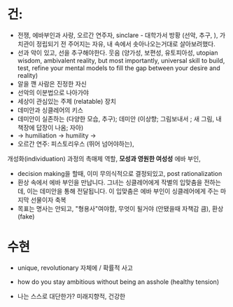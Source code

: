 
# 건: 
- 전쟁, 에바부인과 사랑, 오르간 연주자, sinclare - 대학가서 방황 (선악, 추구, ), 가치관이 정립되기 전 주어지는 자유, 내 속에서 솟아나오는거대로 살아보려했다. 
- 선과 악이 있고, 선을 추구해야한다. 웃음 (양가성, 보편성, 유토피아성, utopian wisdom, ambivalent reality, but most importantly, universal skill to build, test, refine your mental models to fill the gap between your desire and reality)
- 알을 깬 사람은 진정한 자신
- 선악의 이분법으로 나아가야
- 세상이 관심있는 주제 (relatable) 장치
- 데미안과 싱클레어의 키스
- 데미안이 실존하는 (다양한 모습, 추구); 데미안 (이상향; 그림보내서 ; 새 그림, 내 책장에 답장이 나옴; 자아)
- -> humiliation -> humility -> 
- 오르간 연주: 피스토리우스 (뛰어 넘어야하는), 

개성화(individuation) 과정의 촉매제 역할, **모성과 영원한 여성성** 에바 부인, 
- decision making을 할때, 이미 무의식적으로 결정되있고, post rationalization
- 환상 속에서 에바 부인을 만납니다. 그녀는 싱클레어에게 작별의 입맞춤을 전하는데, 이는 데미안을 통해 전달됩니다. 이 입맞춤은 에바 부인이 싱클레어에게 주는 마지막 선물이자 축복
- 목표는 명사는 안되고, "형용사"여야함, 무엇이 될거야 (안됐을때 자책감 큼), 환상 (fake)
# 수현
- unique, revolutionary 자체에 / 확률적 사고
- how do you stay ambitious without being an asshole (healthy tension)
- 나는 스스로 대단한가? 미래지향적, 건강한
- fake it till you make it
	- fake it, believe it, fabraicate
	- fake it, learn it, make it

- 실존주의: 실존을 본질보다 우선해야한다  (**실존이 본질에 앞선다(Existence precedes essence)**"는 실존주의 철학의 핵심 명제로, **장폴 사르트르**)
- uniting the divine and diabolical
- 데미안 (demon)이라는 인간이라 하기에는 섬뜩 (데미안이 인간과 신의 사이); demigod; level up
- 고결한 사람, 
- 태어날때부터 그릇이 있다. 포용; 담아내야 (알과 그릇의 관계)

카인과 아벨
# 지수
- 만엔원년의 풋볼 , 위대한 사람과 아닌 사람으로 나뉘고, 폭력을 정당화시킬수 있다
파생되는 결과물

1. **물리적 죽음 → 영적 탄생**  
   - 폭격으로 부상당한 싱클레어가 "새롭게 태어났다"고 고백하는 순간  
   → 전쟁은 **제2의 탄생(알 탈출)** 의 의식(儀式)  

2. **데미안의 예언적 실현**  
   - 초반 데미안의 경고: *"태어나려는 자는 세계를 깨뜨려야 한다"*  
   → 전쟁은 **거짓 세계의 붕괴**를 현실화  

3. **운명 수용의 최종 시험장**  
   - "각성한 인간은 고독하게 자기 길을 걸어야 한다"는 교훈의 공간적 증명  
   → 전우(戰友)들의 죽음 속에서도 **오직 자신의 길만 바라보는** 결말

---

세상이 관심있는 주제 (relatable) 장치


_"커피잔은 제조될 때 '용기'라는 본질이 정해지지만,  
인간은 태어날 때 '본질'이 없습니다. 스스로 행동으로 정의됩니다."_  
- 사르트르, <실존주의는 휴머니즘이다> 중 -

선과 악은 시대가 정함

- **키에르케고르**: "주체성은 진리다"
- **니체**: "신은 죽었다. 이제 인간은 초인이 되어야 한다"
- **카뮈**: "자유는 길이 아니라 걷는 방식이다"

가치가 충돌하는 경우 (e.g.뉴턴 만유인력법칙 발견, 100)

---

작가인생, 정신분석

1. 약속 (right, wise, good)
- GOOD **좋은 약속**은 실현 가능성과 매력도를 균형 있게 담은 것이고,  
- RIGHT **옳은 약속**은 사회적 책임과 윤리성을 실천하는 것이며,  
- WISE **현명한 약속**은 개인의 신념과 공동체의 정의를 통합한 것이다.

1. 위대한 개츠비, 데미안

"어릴 때와 성인 후 읽는 **데미안은 다릅니다**.  
세상의 '옳음'에 귀 기울이기 전, **나의 진실된 목소리**를 발견하는 여정——  
그것이 헤세가 각성된 인간에게 요구하는 **유일한 과제**입니다."  
- 이현정 교수 (서울대 인류학과)

**외부 규범 vs 내면 소리**:

> "역사와 지역마다 변하는 '옳음'의 기준에 복종하지 말고,  
> **내면의 목소리**에 따라 용기 있게 행동하라."

💡 **핵심 키워드**: 자아 분열 → 아브락사스적 통합 → 운명으로서의 고독 "**진정한 자아는 빛과 어둠의 경계에서 태어난다**"

3. 자연
 - 죄와벌 아니면 어떻게 하냐? 무지의 확률성 -> 죽이지 않아야

### 📖 **데미안 감상평: 세 문단 정리**

#### **1. 자아의 분리와 고통**

에밀 싱클레어는 두 세계의 갈등 속에서 분열된 자아를 경험한다. 선악이 명확한 백색 세계(부모, 교회)와 어둠이 공존하는 흑색 세계(프란츠, 데미안) 사이에서 그는 진정한 '나'를 상실한다. 이 고통은 새가 알을 깨기 전의 압박감과 닮았으며, 현대인 역시 사회가 부여한 정체성과 내면의 욕망 사이에서 동일한 전쟁을 치르고 있음을 보여준다.

#### **2. 아브락사스의 통합**

데미안은 "새는 알을 깨고 나온다"는 상징으로 분열을 넘어선 통합을 제시한다. 신과 악마를 아우르는 아브락사스 신앙은 선과 악, 빛과 어둠이 한 존재 안에 공존함을 깨닫게 한다. 에밀이 까마귀 표식(케인의 각인)을 자신의 일부로 받아들이는 순간, 그는 비로소 외부의 판단에서 자유로워지고 진정한 성장의 문을 연다.

#### **3. 운명으로서의 자기 찾기**

"모든 사람은 자신의 운명을 찾아야 한다"는 데미안의 말은 이 소설의 핵심이다. 에밀은 전쟁터에서 데미안을 다시 만나고, 그를 통해 '자기 자신이 되어가는 길'이 영원한 고독과 책임과 동시에 유일한 구원임을 깨닫는다. 이는 타인의 기준에 맞춰 살아가는 것을 거부하고, 자신의 내면 법칙을 따라 살아갈 것을 요구하는 선언이다.

---

### ✨ **한 문단 요약**

**"《데미안》은 선과 악, 순종과 반항 사이에서 분열된 자아가 진정한 통합에 이르는 과정을 그린 성장 서사다. 에밀 싱클레어는 데미안을 통해 '알 속 새'의 투쟁을 체험하며, 아브락사스의 철학으로 대립된 세계를 하나로 수렴한다. 결국 자신의 까마귀 표식을 받아들이고 고독한 운명을 향해 걸어가는 결말은, 진정한 자아 찾기가 외부의 틀을 깨는 동시에 내면의 어둠을 포용하는 일임을 선언한다."**

----

### **아브락사스(Abraxas): 신성과 악마성의 통합**

> _"모든 것을 포용하는 신"_

- **아브락사스의 정체**: 신비주의 교단의 신으로, **신성(천사)과 악마성(악마)을 동시에 지님**.
    
    > "사랑은 천사이자 악마였다" (소설 중 인용).
    
- **교수의 해석**:
    
    > "헤세는 **도덕적 이분법을 거부**합니다.  
    > 선악·빛과 어둠을 **동시에 인정**하는 것이 진정한 자아 찾기의 시작입니다.  
    > 이는 기존 규범(예: '살인하지 말라')의 한계를 넘어서는 사고입니다."
    
---

# 자아분열은 정신분석적 해석

_"분열은 **고통을 견디는 지혜로운 방어**였습니다.  
하지만 진정한 치유는 **상반된 진실을 하나의 이야기로 짜는 용기**에서 옵니다."_  
- 정신분석가 필립 브롬버그(Philip Bromberg)의 통합 이론 -

싱클레어가 뛰어넘는 것. 완성된걸 제시

---


